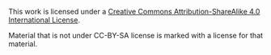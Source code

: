 This work is licensed under a <a rel="license" href="http://creativecommons.org/licenses/by0sa/4.0/">Creative Commons Attribution-ShareAlike 4.0 International License</a>.

Material that is not under CC-BY-SA license is marked with a license for that material.
